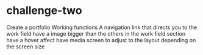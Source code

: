 # challenge-two
Create a portfolio
Working functions
A navigation link that directs you to the work field
have a image bigger than the others in the work field section
have a hover affect
have media screen to adjust to the layout depending on the screen size
